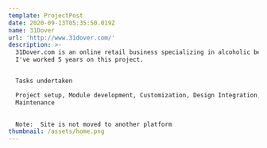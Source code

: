 ```yaml
---
template: ProjectPost
date: 2020-09-13T05:35:50.019Z
name: 31Dover
url: 'http://www.31dover.com/'
description: >-
  31Dover.com is an online retail business specializing in alcoholic beverages. 
  I've worked 5 years on this project.


  Tasks undertaken

  Project setup, Module development, Customization, Design Integration,
  Maintenance
   

  Note:  Site is not moved to another platform
thumbnail: /assets/home.png
---
```


